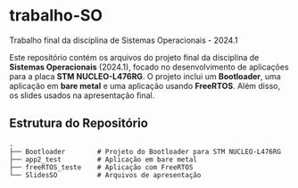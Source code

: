 # trabalho-SO
 Trabalho final da disciplina de Sistemas Operacionais - 2024.1

Este repositório contém os arquivos do projeto final da disciplina de **Sistemas Operacionais** (2024.1), focado no desenvolvimento de aplicações para a placa **STM NUCLEO-L476RG**. O projeto inclui um **Bootloader**, uma aplicação em **bare metal** e uma aplicação usando **FreeRTOS**. Além disso, os slides usados na apresentação final.

## Estrutura do Repositório
```
.
├── Bootloader        # Projeto do Bootloader para STM NUCLEO-L476RG
├── app2_test         # Aplicação em bare metal
├── freeRTOS_teste    # Aplicação com FreeRTOS
└── SlidesSO          # Arquivos de apresentação
```



